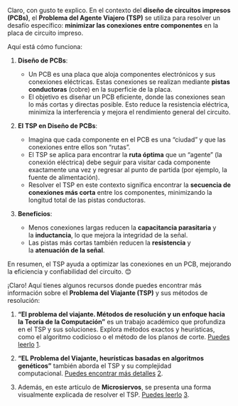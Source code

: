 Claro, con gusto te explico. En el contexto del **diseño de circuitos impresos (PCBs)**, el **Problema del Agente Viajero (TSP)** se utiliza para resolver un desafío específico: **minimizar las conexiones entre componentes** en la placa de circuito impreso.

Aquí está cómo funciona:

1. **Diseño de PCBs**:
    
    - Un PCB es una placa que aloja componentes electrónicos y sus conexiones eléctricas. Estas conexiones se realizan mediante **pistas conductoras** (cobre) en la superficie de la placa.
    - El objetivo es diseñar un PCB eficiente, donde las conexiones sean lo más cortas y directas posible. Esto reduce la resistencia eléctrica, minimiza la interferencia y mejora el rendimiento general del circuito.
2. **El TSP en Diseño de PCBs**:
    
    - Imagina que cada componente en el PCB es una “ciudad” y que las conexiones entre ellos son “rutas”.
    - El TSP se aplica para encontrar la **ruta óptima** que un “agente” (la conexión eléctrica) debe seguir para visitar cada componente exactamente una vez y regresar al punto de partida (por ejemplo, la fuente de alimentación).
    - Resolver el TSP en este contexto significa encontrar la **secuencia de conexiones más corta** entre los componentes, minimizando la longitud total de las pistas conductoras.
3. **Beneficios**:
    
    - Menos conexiones largas reducen la **capacitancia parasitaria** y la **inductancia**, lo que mejora la integridad de la señal.
    - Las pistas más cortas también reducen la **resistencia** y la **atenuación de la señal**.

En resumen, el TSP ayuda a optimizar las conexiones en un PCB, mejorando la eficiencia y confiabilidad del circuito. 😊

¡Claro! Aquí tienes algunos recursos donde puedes encontrar más información sobre el **Problema del Viajante (TSP)** y sus métodos de resolución:

1. **“El problema del viajante. Métodos de resolución y un enfoque hacia la Teoría de la Computación”** es un trabajo académico que profundiza en el TSP y sus soluciones. Explora métodos exactos y heurísticas, como el algoritmo codicioso o el método de los planos de corte. [Puedes leerlo](https://investigacion.unirioja.es/documentos/5e4a8529299952031e8434b1/f/5e4a8529299952031e8434b0.pdf) [1](https://investigacion.unirioja.es/documentos/5e4a8529299952031e8434b1/f/5e4a8529299952031e8434b0.pdf).
    
2. **“EL Problema del Viajante, heurísticas basadas en algoritmos genéticos”** también aborda el TSP y su complejidad computacional. [Puedes encontrar más detalles](https://docta.ucm.es/entities/publication/6255a465-7d52-43f8-aed0-44acf997afdc) [2](https://docta.ucm.es/entities/publication/6255a465-7d52-43f8-aed0-44acf997afdc).
    
3. Además, en este artículo de **Microsiervos**, se presenta una forma visualmente explicada de resolver el TSP. [Puedes leerlo](https://investigacion.unirioja.es/documentos/5e4a8529299952031e8434b1/f/5e4a8529299952031e8434b0.pdf) [3](https://www.microsiervos.com/archivo/ciencia/forma-resolver-problema-viajante.html).